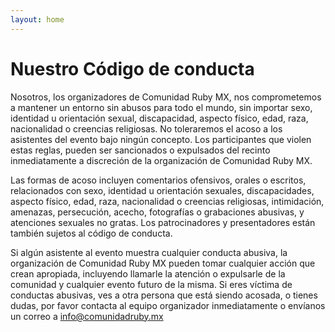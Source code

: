 ```yaml
---
layout: home
---
```


# Nuestro Código de conducta

Nosotros, los organizadores de Comunidad Ruby MX, nos comprometemos a mantener un entorno sin abusos para todo el mundo, sin importar sexo, identidad u orientación sexual, discapacidad, aspecto físico, edad, raza, nacionalidad o creencias religiosas. No toleraremos el acoso a los asistentes del evento bajo ningún concepto. Los participantes que violen estas reglas, pueden ser sancionados o expulsados del recinto inmediatamente a discreción de la organización de Comunidad Ruby MX.

Las formas de acoso incluyen comentarios ofensivos, orales o escritos, relacionados con sexo, identidad u orientación sexuales, discapacidades, aspecto físico, edad, raza, nacionalidad o creencias religiosas, intimidación, amenazas, persecución, acecho, fotografías o grabaciones abusivas, y atenciones sexuales no gratas. Los patrocinadores y presentadores están también sujetos al código de conducta.

Si algún asistente al evento muestra cualquier conducta abusiva, la organización de Comunidad Ruby MX pueden tomar cualquier acción que crean apropiada, incluyendo llamarle la atención o expulsarle de la comunidad y cualquier evento futuro de la misma. Si eres víctima de conductas abusivas, ves a otra persona que está siendo acosada, o tienes dudas, por favor contacta al equipo organizador inmediatamente o envíanos un correo a info@comunidadruby.mx
